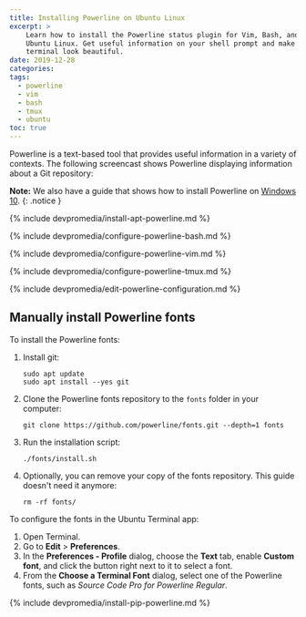 ```yaml
---
title: Installing Powerline on Ubuntu Linux
excerpt: >
    Learn how to install the Powerline status plugin for Vim, Bash, and tmux on
    Ubuntu Linux. Get useful information on your shell prompt and make your
    terminal look beautiful.
date: 2019-12-28
categories:
tags:
  - powerline
  - vim
  - bash
  - tmux
  - ubuntu
toc: true
---
```


Powerline is a text-based tool that provides useful information in a variety of
contexts. The following screencast shows Powerline displaying information about
a Git repository:

<asciinema-player
    src="/assets/powerline-demo.cast"
    rows="11"
    font-size="medium"
    idle-time-limit="1"
    speed="1.5"
    title="Powerline demo"
    autoplay="true" >
</asciinema-player>

**Note:** We also have a guide that shows how to install Powerline on
[Windows 10][1].
{: .notice }


{% include devpromedia/install-apt-powerline.md %}

{% include devpromedia/configure-powerline-bash.md %}

{% include devpromedia/configure-powerline-vim.md %}

{% include devpromedia/configure-powerline-tmux.md %}

{% include devpromedia/edit-powerline-configuration.md %}


## Manually install Powerline fonts

To install the Powerline fonts:

1. Install git:
   ```shell
   sudo apt update
   sudo apt install --yes git
   ```
1. Clone the Powerline fonts repository to the `fonts` folder in your computer:
   ```shell
   git clone https://github.com/powerline/fonts.git --depth=1 fonts
   ```
1. Run the installation script:
   ```shell
   ./fonts/install.sh
   ```
1. Optionally, you can remove your copy of the fonts repository. This guide
   doesn't need it anymore:
   ```shell
   rm -rf fonts/
   ```

To configure the fonts in the Ubuntu Terminal app:

1. Open Terminal.
1. Go to **Edit** > **Preferences**.
1. In the **Preferences - Profile** dialog, choose the **Text** tab, enable
   **Custom font**, and click the button right next to it to select a font.
1. From the **Choose a Terminal Font** dialog, select one of the Powerline
   fonts, such as _Source Code Pro for Powerline Regular_.


{% include devpromedia/install-pip-powerline.md %}


[demo]: /assets/images/powerline-demo.gif
[1]: /install-powerline-windows/
